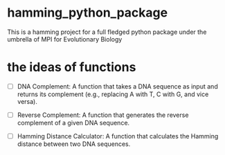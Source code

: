 
# hamming_python_package
This is a hamming project for a full fledged python package under the umbrella of MPI for Evolutionary Biology

# the ideas of functions
- [ ] DNA Complement: A function that takes a DNA sequence as input and returns its complement (e.g., replacing A with T, C with G, and vice versa).
- [ ] Reverse Complement: A function that generates the reverse complement of a given DNA sequence.
- [ ] Hamming Distance Calculator: A function that calculates the Hamming distance between two DNA sequences.

